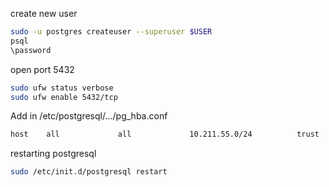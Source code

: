 create new user

```bash
sudo -u postgres createuser --superuser $USER
psql
\password
```

open port 5432


```bash
sudo ufw status verbose
sudo ufw enable 5432/tcp
```

Add in /etc/postgresql/.../pg_hba.conf
```bash
host    all             all             10.211.55.0/24          trust
```

restarting postgresql
```bash
sudo /etc/init.d/postgresql restart
```